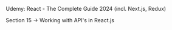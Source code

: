 Udemy: React - The Complete Guide 2024 (incl. Next.js, Redux)

Section 15 -> Working with API's in React.js

